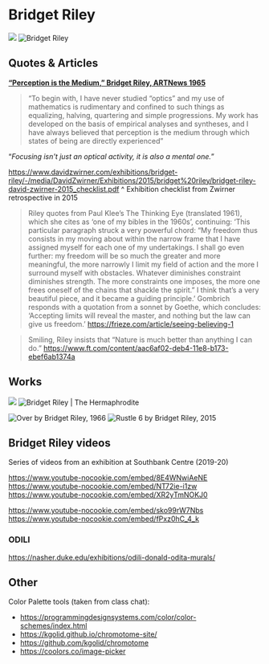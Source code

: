 # Bridget Riley



![](https://www.ft.com/__origami/service/image/v2/images/raw/http%3A%2F%2Fcom.ft.imagepublish.upp-prod-us.s3.amazonaws.com%2F4a636ef4-e353-11e8-a8a0-99b2e340ffeb?fit=scale-down&source=next&width=700)
![Bridget Riley](https://uploads4.wikiart.org/temp/8bb8c05d-ff5c-4240-aed9-ed89fd78cf15.jpg)



## Quotes & Articles

[**“Perception is the Medium,” Bridget Riley, ARTNews 1965**](https://www.artnews.com/art-news/retrospective/bridget-riley-perception-is-the-medium-1965-12638/)
[](https://www.artnews.com/art-news/retrospective/bridget-riley-perception-is-the-medium-1965-12638/)

> “To begin with, I have never studied “optics” and my use of mathematics is rudimentary and confined to such things as equalizing, halving, quartering and simple progressions. My work has developed on the basis of empirical analyses and syntheses, and I have always believed that perception is the medium through which states of being are directly experienced”

“*Focusing isn't just an optical activity, it is also a mental one.*”

https://www.davidzwirner.com/exhibitions/bridget-riley/-/media/DavidZwirner/Exhibitions/2015/bridget%20riley/bridget-riley-david-zwirner-2015_checklist.pdf
^ Exhibition checklist from Zwirner retrospective in 2015



> Riley quotes from Paul Klee’s The Thinking Eye (translated 1961), which she cites as ‘one of my bibles in the 1960s’, continuing: ‘This particular paragraph struck a very powerful chord: “My freedom thus consists in my moving about within the narrow frame that I have assigned myself for each one of my undertakings. I shall go even further: my freedom will be so much the greater and more meaningful, the more narrowly I limit my field of action and the more I surround myself with obstacles. Whatever diminishes constraint diminishes strength. The more constraints one imposes, the more one frees oneself of the chains that shackle the spirit.” I think that’s a very beautiful piece, and it became a guiding principle.’ Gombrich responds with a quotation from a sonnet by Goethe, which concludes: ‘Accepting limits will reveal the master, and nothing but the law can give us freedom.’
https://frieze.com/article/seeing-believing-1



> Smiling, Riley insists that “Nature is much better than anything I can do.”
https://www.ft.com/content/aac6af02-deb4-11e8-b173-ebef6ab1374a



## Works



![](https://i2.wp.com/www.escapeintolife.com/wp-content/uploads/2010/02/rylei61.jpg?resize=465%2C453)
![Bridget Riley | The Hermaphrodite](https://d1ee3oaj5b5ueh.cloudfront.net/2019/03/5c7d357b5b240.jpeg)





![Over by Bridget Riley, 1966](https://d1ee3oaj5b5ueh.cloudfront.net/2019/03/5c7d41dedafeb.jpeg)
![Rustle 6 by Bridget Riley, 2015](https://d1ee3oaj5b5ueh.cloudfront.net/2019/03/5c7d4018f0ba6.jpeg)




## Bridget Riley videos

Series of videos from an exhibition at Southbank Centre (2019-20)



https://www.youtube-nocookie.com/embed/8E4WNwiAeNE
https://www.youtube-nocookie.com/embed/NT72ie-i1zw
https://www.youtube-nocookie.com/embed/XR2yTmNOKJ0





https://www.youtube-nocookie.com/embed/sko99rW7Nbs
https://www.youtube-nocookie.com/embed/fPxz0hC_4_k




### ODILI

https://nasher.duke.edu/exhibitions/odili-donald-odita-murals/


## Other

Color Palette tools (taken from class chat):

- https://programmingdesignsystems.com/color/color-schemes/index.html
- https://kgolid.github.io/chromotome-site/
- https://github.com/kgolid/chromotome
- https://coolors.co/image-picker
